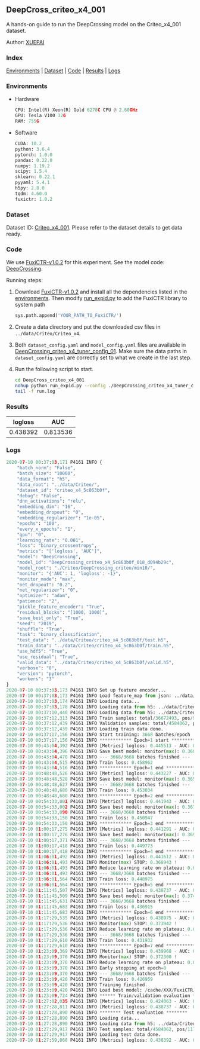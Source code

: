 ## DeepCross_criteo_x4_001

A hands-on guide to run the DeepCrossing model on the Criteo_x4_001 dataset.

Author: [XUEPAI](https://github.com/xue-pai)

### Index
[Environments](#Environments) | [Dataset](#Dataset) | [Code](#Code) | [Results](#Results) | [Logs](#Logs)

### Environments
+ Hardware

  ```python
  CPU: Intel(R) Xeon(R) Gold 6278C CPU @ 2.60GHz
  GPU: Tesla V100 32G
  RAM: 755G

  ```

+ Software

  ```python
  CUDA: 10.2
  python: 3.6.4
  pytorch: 1.0.0
  pandas: 0.22.0
  numpy: 1.19.2
  scipy: 1.5.4
  sklearn: 0.22.1
  pyyaml: 5.4.1
  h5py: 2.8.0
  tqdm: 4.60.0
  fuxictr: 1.0.2
  ```

### Dataset
Dataset ID: [Criteo_x4_001](https://github.com/openbenchmark/BARS/blob/master/ctr_prediction/datasets/Criteo/README.md#Criteo_x4_001). Please refer to the dataset details to get data ready.

### Code

We use [FuxiCTR-v1.0.2](https://github.com/xue-pai/FuxiCTR/tree/v1.0.2) for this experiment. See the model code: [DeepCrossing](https://github.com/xue-pai/FuxiCTR/blob/v1.0.2/fuxictr/pytorch/models/DeepCrossing.py).

Running steps:

1. Download [FuxiCTR-v1.0.2](https://github.com/xue-pai/FuxiCTR/archive/refs/tags/v1.0.2.zip) and install all the dependencies listed in the [environments](#environments). Then modify [run_expid.py](./run_expid.py#L5) to add the FuxiCTR library to system path
    
    ```python
    sys.path.append('YOUR_PATH_TO_FuxiCTR/')
    ```

2. Create a data directory and put the downloaded csv files in `../data/Criteo/Criteo_x4`.

3. Both `dataset_config.yaml` and `model_config.yaml` files are available in [DeepCrossing_criteo_x4_tuner_config_01](./DeepCrossing_criteo_x4_tuner_config_01). Make sure the data paths in `dataset_config.yaml` are correctly set to what we create in the last step.

4. Run the following script to start.

    ```bash
    cd DeepCross_criteo_x4_001
    nohup python run_expid.py --config ./DeepCrossing_criteo_x4_tuner_config_01 --expid DeepCrossing_criteo_x4_018_3638c8fb --gpu 0 > run.log &
    tail -f run.log
    ```

### Results

| logloss | AUC  |
|:--------------------:|:--------------------:|
| 0.438392 | 0.813536  |


### Logs
```python
2020-07-10 00:37:03,171 P4161 INFO {
    "batch_norm": "False",
    "batch_size": "10000",
    "data_format": "h5",
    "data_root": "../data/Criteo/",
    "dataset_id": "criteo_x4_5c863b0f",
    "debug": "False",
    "dnn_activations": "relu",
    "embedding_dim": "16",
    "embedding_dropout": "0",
    "embedding_regularizer": "1e-05",
    "epochs": "100",
    "every_x_epochs": "1",
    "gpu": "0",
    "learning_rate": "0.001",
    "loss": "binary_crossentropy",
    "metrics": "['logloss', 'AUC']",
    "model": "DeepCrossing",
    "model_id": "DeepCrossing_criteo_x4_5c863b0f_018_d094b29c",
    "model_root": "./Criteo/DeepCrossing_criteo/min10/",
    "monitor": "{'AUC': 1, 'logloss': -1}",
    "monitor_mode": "max",
    "net_dropout": "0.2",
    "net_regularizer": "0",
    "optimizer": "adam",
    "patience": "2",
    "pickle_feature_encoder": "True",
    "residual_blocks": "[1000, 1000]",
    "save_best_only": "True",
    "seed": "2019",
    "shuffle": "True",
    "task": "binary_classification",
    "test_data": "../data/Criteo/criteo_x4_5c863b0f/test.h5",
    "train_data": "../data/Criteo/criteo_x4_5c863b0f/train.h5",
    "use_hdf5": "True",
    "use_residual": "True",
    "valid_data": "../data/Criteo/criteo_x4_5c863b0f/valid.h5",
    "verbose": "0",
    "version": "pytorch",
    "workers": "3"
}
2020-07-10 00:37:03,173 P4161 INFO Set up feature encoder...
2020-07-10 00:37:03,173 P4161 INFO Load feature_map from json: ../data/Criteo/criteo_x4_5c863b0f/feature_map.json
2020-07-10 00:37:03,174 P4161 INFO Loading data...
2020-07-10 00:37:03,178 P4161 INFO Loading data from h5: ../data/Criteo/criteo_x4_5c863b0f/train.h5
2020-07-10 00:37:10,440 P4161 INFO Loading data from h5: ../data/Criteo/criteo_x4_5c863b0f/valid.h5
2020-07-10 00:37:12,313 P4161 INFO Train samples: total/36672493, pos/9396350, neg/27276143, ratio/25.62%
2020-07-10 00:37:12,439 P4161 INFO Validation samples: total/4584062, pos/1174544, neg/3409518, ratio/25.62%
2020-07-10 00:37:12,439 P4161 INFO Loading train data done.
2020-07-10 00:37:17,156 P4161 INFO Start training: 3668 batches/epoch
2020-07-10 00:37:17,156 P4161 INFO ************ Epoch=1 start ************
2020-07-10 00:43:04,392 P4161 INFO [Metrics] logloss: 0.445513 - AUC: 0.805904
2020-07-10 00:43:04,396 P4161 INFO Save best model: monitor(max): 0.360390
2020-07-10 00:43:04,470 P4161 INFO --- 3668/3668 batches finished ---
2020-07-10 00:43:04,515 P4161 INFO Train loss: 0.458962
2020-07-10 00:43:04,516 P4161 INFO ************ Epoch=1 end ************
2020-07-10 00:48:48,526 P4161 INFO [Metrics] logloss: 0.443227 - AUC: 0.808416
2020-07-10 00:48:48,528 P4161 INFO Save best model: monitor(max): 0.365189
2020-07-10 00:48:48,627 P4161 INFO --- 3668/3668 batches finished ---
2020-07-10 00:48:48,680 P4161 INFO Train loss: 0.453034
2020-07-10 00:48:48,680 P4161 INFO ************ Epoch=2 end ************
2020-07-10 00:54:33,001 P4161 INFO [Metrics] logloss: 0.441943 - AUC: 0.809699
2020-07-10 00:54:33,002 P4161 INFO Save best model: monitor(max): 0.367756
2020-07-10 00:54:33,090 P4161 INFO --- 3668/3668 batches finished ---
2020-07-10 00:54:33,150 P4161 INFO Train loss: 0.450947
2020-07-10 00:54:33,150 P4161 INFO ************ Epoch=3 end ************
2020-07-10 01:00:17,275 P4161 INFO [Metrics] logloss: 0.441291 - AUC: 0.810400
2020-07-10 01:00:17,276 P4161 INFO Save best model: monitor(max): 0.369109
2020-07-10 01:00:17,371 P4161 INFO --- 3668/3668 batches finished ---
2020-07-10 01:00:17,418 P4161 INFO Train loss: 0.449773
2020-07-10 01:00:17,418 P4161 INFO ************ Epoch=4 end ************
2020-07-10 01:06:01,492 P4161 INFO [Metrics] logloss: 0.441612 - AUC: 0.810555
2020-07-10 01:06:01,493 P4161 INFO Monitor(max) STOP: 0.368943 !
2020-07-10 01:06:01,493 P4161 INFO Reduce learning rate on plateau: 0.000100
2020-07-10 01:06:01,493 P4161 INFO --- 3668/3668 batches finished ---
2020-07-10 01:06:01,564 P4161 INFO Train loss: 0.448975
2020-07-10 01:06:01,564 P4161 INFO ************ Epoch=5 end ************
2020-07-10 01:11:45,507 P4161 INFO [Metrics] logloss: 0.438737 - AUC: 0.813095
2020-07-10 01:11:45,509 P4161 INFO Save best model: monitor(max): 0.374358
2020-07-10 01:11:45,631 P4161 INFO --- 3668/3668 batches finished ---
2020-07-10 01:11:45,683 P4161 INFO Train loss: 0.436915
2020-07-10 01:11:45,683 P4161 INFO ************ Epoch=6 end ************
2020-07-10 01:17:29,535 P4161 INFO [Metrics] logloss: 0.438975 - AUC: 0.812917
2020-07-10 01:17:29,536 P4161 INFO Monitor(max) STOP: 0.373942 !
2020-07-10 01:17:29,536 P4161 INFO Reduce learning rate on plateau: 0.000010
2020-07-10 01:17:29,536 P4161 INFO --- 3668/3668 batches finished ---
2020-07-10 01:17:29,610 P4161 INFO Train loss: 0.431932
2020-07-10 01:17:29,610 P4161 INFO ************ Epoch=7 end ************
2020-07-10 01:23:09,369 P4161 INFO [Metrics] logloss: 0.439968 - AUC: 0.812268
2020-07-10 01:23:09,370 P4161 INFO Monitor(max) STOP: 0.372300 !
2020-07-10 01:23:09,370 P4161 INFO Reduce learning rate on plateau: 0.000001
2020-07-10 01:23:09,370 P4161 INFO Early stopping at epoch=8
2020-07-10 01:23:09,370 P4161 INFO --- 3668/3668 batches finished ---
2020-07-10 01:23:09,420 P4161 INFO Train loss: 0.426959
2020-07-10 01:23:09,420 P4161 INFO Training finished.
2020-07-10 01:23:09,420 P4161 INFO Load best model: /cache/XXX/FuxiCTR/benchmarks/Criteo/DeepCrossing_criteo/min10/criteo_x4_5c863b0f/DeepCrossing_criteo_x4_5c863b0f_018_d094b29c_model.ckpt
2020-07-10 01:23:09,724 P4161 INFO ****** Train/validation evaluation ******
2020-07-10 01:27:02,035 P4161 INFO [Metrics] logloss: 0.424063 - AUC: 0.828717
2020-07-10 01:27:28,811 P4161 INFO [Metrics] logloss: 0.438737 - AUC: 0.813095
2020-07-10 01:27:28,890 P4161 INFO ******** Test evaluation ********
2020-07-10 01:27:28,890 P4161 INFO Loading data...
2020-07-10 01:27:28,890 P4161 INFO Loading data from h5: ../data/Criteo/criteo_x4_5c863b0f/test.h5
2020-07-10 01:27:29,917 P4161 INFO Test samples: total/4584062, pos/1174544, neg/3409518, ratio/25.62%
2020-07-10 01:27:29,917 P4161 INFO Loading test data done.
2020-07-10 01:27:59,868 P4161 INFO [Metrics] logloss: 0.438392 - AUC: 0.813536

```
